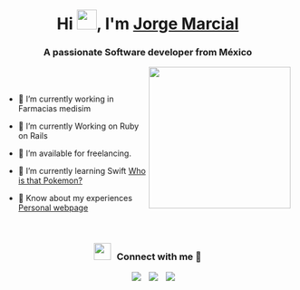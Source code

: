 <h1 align="center">Hi <img src="https://media.giphy.com/media/hvRJCLFzcasrR4ia7z/giphy.gif" width="35">, I'm <a href="https://www.jorgemarcial.com/" target="blank">Jorge Marcial</a></h1>
<h3 align="center">A passionate Software developer from México</h3>

<picture> <img align="right" src="https://github.com/7oSkaaa/7oSkaaa/blob/main/Images/Right_Side.gif?raw=true" width = 250px></picture>

<br><br>

- 🔭 I’m currently working in Farmacias medisim

- 🌱 I’m currently Working on Ruby on Rails

- 🤝 I’m available for freelancing.

- 🌱 I’m currently learning Swift <a href="https://github.com/galvannus/quien-es-ese-pokemon" target="blank">Who is that Pokemon?</a>

- 📄 Know about my experiences <a href="https://www.jorgemarcial.com/" target="blank">Personal webpage</a>
<br/>
<h3 align="center" > <img src="https://media.giphy.com/media/iY8CRBdQXODJSCERIr/giphy.gif" width="30" height="30" style="margin-right: 10px;">Connect with me 🤝 </h3>

<p align="center">

 <div align="center"  class="icons-social" style="margin-left: 10px;">
        <a style="margin-left: 10px;"  target="_blank" href="https://www.linkedin.com/in/alejandro-marcial/">
			<img src="https://img.icons8.com/doodle/40/000000/linkedin--v2.png"></a>
        <a style="margin-left: 10px;" target="_blank" href="https://github.com/galvannus">
		<img src="https://img.icons8.com/doodle/40/000000/github--v1.png"></a>
  	<a style="margin-left: 10px;" target="_blank" href="https://www.jorgemarcial.com/">
		<img src="https://img.icons8.com/?size=50&id=JSEF3DcvRUKE&format=png&color=000000"></a>
	 
  </div>

</p>
